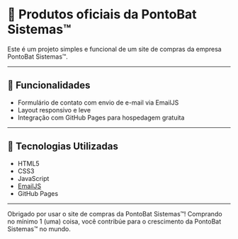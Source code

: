 # 🛒 Produtos oficiais da PontoBat Sistemas™

Este é um projeto simples e funcional de um site de compras da empresa PontoBat Sistemas™.

---

## 🚀 Funcionalidades

- Formulário de contato com envio de e-mail via EmailJS
- Layout responsivo e leve
- Integração com GitHub Pages para hospedagem gratuita

---

## 🧰 Tecnologias Utilizadas

- HTML5
- CSS3
- JavaScript
- [EmailJS](https://www.emailjs.com)
- GitHub Pages

---

Obrigado por usar o site de compras da PontoBat Sistemas™! Comprando no mínimo 1 (uma) coisa, você contribúe para o crescimento da PontoBat Sistemas™ no mundo. 
